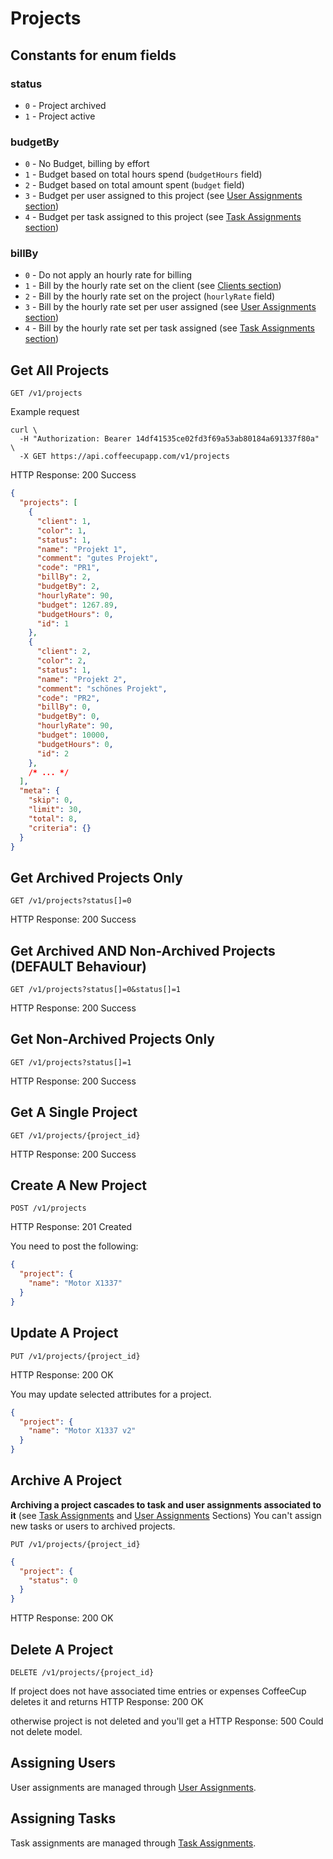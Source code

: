 # Projects

## Constants for enum fields

### status

- `0` - Project archived
- `1` - Project active

### budgetBy

- `0` - No Budget, billing by effort
- `1` - Budget based on total hours spend (`budgetHours` field)
- `2` - Budget based on total amount spent (`budget` field)
- `3` - Budget per user assigned to this project (see [User Assignments section](User%20Assignments.md))
- `4` - Budget per task assigned to this project (see [Task Assignments section](Task%20Assignments.md))

### billBy

- `0` - Do not apply an hourly rate for billing
- `1` - Bill by the hourly rate set on the client (see [Clients section](Clients.md))
- `2` - Bill by the hourly rate set on the project (`hourlyRate` field)
- `3` - Bill by the hourly rate set per user assigned (see [User Assignments section](User%20Assignments.md))
- `4` - Bill by the hourly rate set per task assigned (see [Task Assignments section](Task%20Assignments.md))


## Get All Projects

`GET /v1/projects`

Example request

```shell
curl \
  -H "Authorization: Bearer 14df41535ce02fd3f69a53ab80184a691337f80a" \
  -X GET https://api.coffeecupapp.com/v1/projects
```
HTTP Response: 200 Success

```json
{
  "projects": [
    {
      "client": 1,
      "color": 1,
      "status": 1,
      "name": "Projekt 1",
      "comment": "gutes Projekt",
      "code": "PR1",
      "billBy": 2,
      "budgetBy": 2,
      "hourlyRate": 90,
      "budget": 1267.89,
      "budgetHours": 0,
      "id": 1
    },
    {
      "client": 2,
      "color": 2,
      "status": 1,
      "name": "Projekt 2",
      "comment": "schönes Projekt",
      "code": "PR2",
      "billBy": 0,
      "budgetBy": 0,
      "hourlyRate": 90,
      "budget": 10000,
      "budgetHours": 0,
      "id": 2
    },
    /* ... */
  ],
  "meta": {
    "skip": 0,
    "limit": 30,
    "total": 8,
    "criteria": {}
  }
}
```

## Get Archived Projects Only

`GET /v1/projects?status[]=0`

HTTP Response: 200 Success

## Get Archived AND Non-Archived Projects (DEFAULT Behaviour)

`GET /v1/projects?status[]=0&status[]=1`

HTTP Response: 200 Success

## Get Non-Archived Projects Only

`GET /v1/projects?status[]=1`

HTTP Response: 200 Success

## Get A Single Project

`GET /v1/projects/{project_id}`

HTTP Response: 200 Success


## Create A New Project

`POST /v1/projects`

HTTP Response: 201 Created

You need to post the following:

```json
{
  "project": {
    "name": "Motor X1337"
  }
}
```

## Update A Project

`PUT /v1/projects/{project_id}`

HTTP Response: 200 OK

You may update selected attributes for a project.

```json
{
  "project": {
    "name": "Motor X1337 v2"
  }
}
```

## Archive A Project

**Archiving a project cascades to task and user assignments associated to it** (see [Task Assignments](Task%20Assignments.md) and [User Assignments](User%20Assignments.md) Sections)
You can't assign new tasks or users to archived projects.

`PUT /v1/projects/{project_id}`

```json
{
  "project": {
    "status": 0
  }
}
```
HTTP Response: 200 OK

## Delete A Project

`DELETE /v1/projects/{project_id}`

If project does not have associated time entries or expenses CoffeeCup deletes it and returns
HTTP Response: 200 OK

otherwise project is not deleted and you'll get a HTTP Response: 500 Could not delete model.

## Assigning Users

User assignments are managed through [User Assignments](User%20Assignments.md). 

## Assigning Tasks

Task assignments are managed through [Task Assignments](Task%20Assignments.md).
